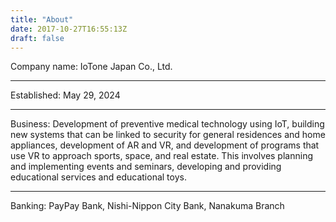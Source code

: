 ```yaml
---
title: "About"
date: 2017-10-27T16:55:13Z
draft: false
---
```


Company name: IoTone Japan Co., Ltd.

---

Established: May 29, 2024

---

Business: Development of preventive medical technology using IoT, building new systems that can be linked to security for general residences and home appliances, development of AR and VR, and development of programs that use VR to approach sports, space, and real estate. This involves planning and implementing events and seminars, developing and providing educational services and educational toys.

---

Banking: PayPay Bank, Nishi-Nippon City Bank, Nanakuma Branch
